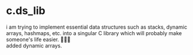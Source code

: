 # c.ds_lib
i am trying to implement essential data structures such as stacks, dynamic arrays, hashmaps, etc. into a singular C library which will probably make someone's life easier. 🧮🧮🧮  
added dynamic arrays.  
